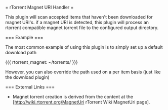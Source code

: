 = rTorrent Magnet URI Handler =

This plugin will scan accepted items that haven't been downloaded for magnet URI's. if a magnet URI is detected, this plugin will process an rtorrent compatible magnet torrent file to the configured output directory.

=== Example ===

The most common example of using this plugin is to simply set up a default download path

{{{
rtorrent_magnet: ~/torrents/
}}}

However, you can also override the path used on a per item basis (just like the download plugin)

=== External Links ===

* Magnet torrent creation is derived from the content at the [http://wiki.rtorrent.org/MagnetUri rTorrent Wiki MagnetUri page].